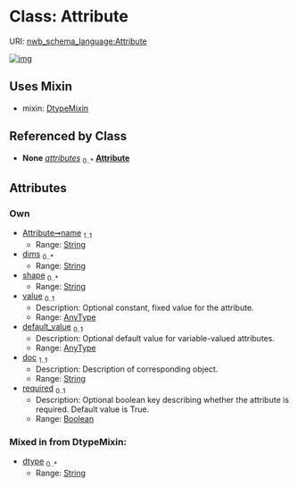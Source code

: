 
# Class: Attribute




URI: [nwb_schema_language:Attribute](https://w3id.org/p2p_ld/nwb-schema-language/Attribute)


[![img](https://yuml.me/diagram/nofunky;dir:TB/class/[DtypeMixin],[AnyType]<default_value%200..1-++[Attribute&#124;name:string;dims:string%20*;shape:string%20*;doc:string;required:boolean%20%3F;dtype:string%20*],[AnyType]<value%200..1-++[Attribute],[Group]++-%20attributes%200..*>[Attribute],[Dataset]++-%20attributes%200..*>[Attribute],[Attribute]uses%20-.->[DtypeMixin],[Group],[Dataset],[AnyType])](https://yuml.me/diagram/nofunky;dir:TB/class/[DtypeMixin],[AnyType]<default_value%200..1-++[Attribute&#124;name:string;dims:string%20*;shape:string%20*;doc:string;required:boolean%20%3F;dtype:string%20*],[AnyType]<value%200..1-++[Attribute],[Group]++-%20attributes%200..*>[Attribute],[Dataset]++-%20attributes%200..*>[Attribute],[Attribute]uses%20-.->[DtypeMixin],[Group],[Dataset],[AnyType])

## Uses Mixin

 *  mixin: [DtypeMixin](DtypeMixin.md)

## Referenced by Class

 *  **None** *[attributes](attributes.md)*  <sub>0..\*</sub>  **[Attribute](Attribute.md)**

## Attributes


### Own

 * [Attribute➞name](Attribute_name.md)  <sub>1..1</sub>
     * Range: [String](types/String.md)
 * [dims](dims.md)  <sub>0..\*</sub>
     * Range: [String](types/String.md)
 * [shape](shape.md)  <sub>0..\*</sub>
     * Range: [String](types/String.md)
 * [value](value.md)  <sub>0..1</sub>
     * Description: Optional constant, fixed value for the attribute.
     * Range: [AnyType](AnyType.md)
 * [default_value](default_value.md)  <sub>0..1</sub>
     * Description: Optional default value for variable-valued attributes.
     * Range: [AnyType](AnyType.md)
 * [doc](doc.md)  <sub>1..1</sub>
     * Description: Description of corresponding object.
     * Range: [String](types/String.md)
 * [required](required.md)  <sub>0..1</sub>
     * Description: Optional boolean key describing whether the attribute is required. Default value is True.
     * Range: [Boolean](types/Boolean.md)

### Mixed in from DtypeMixin:

 * [dtype](dtype.md)  <sub>0..\*</sub>
     * Range: [String](types/String.md)
